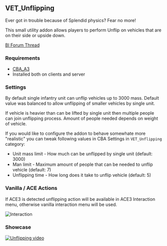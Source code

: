 ## VET_Unflipping

Ever got in trouble because of Splendid physics? Fear no more!

This small utility addon allows players to perform Unflip on vehicles that are on their side or upside down.

[BI Forum Thread](https://forums.bohemia.net/forums/topic/222712-vet_unflipping/)

### Requirements
- [CBA_A3](https://steamcommunity.com/sharedfiles/filedetails/?id=450814997)
- Installed both on clients and server

### Settings

By default single infantry unit can unflip vehicles up to 3000 mass. Default value was balanced to allow unflipping of smaller vehicles by single unit.

If vehicle is heavier than can be lifted by single unit then multiple people can join unflipping process. Amount of people needed depends on weight of vehicle.

If you would like to configure the addon to behave somewhate more "realistic" you can tweak following values in CBA Settings in `VET_Unflipping` category:
- Unit mass limit - How much can be unflipped by single unit (default: 3000)
- Man limit - Maximum amount of people that can be needed to unflip vehicle (default: 7)
- Unflipping time - How long does it take to unflip vehicle (default: 5)

### Vanilla / ACE Actions

If ACE3 is detected unflipping action will be available in ACE3 Interaction menu, otherwise vanilla interaction menu will be used.

![Interaction](https://i.imgur.com/1dUmm4G.png)


### Showcase

[![Unflipping video](https://img.youtube.com/vi/rQ9ON5PmYS0/0.jpg)](https://www.youtube.com/watch?v=rQ9ON5PmYS0 "VET_Unflipping")
